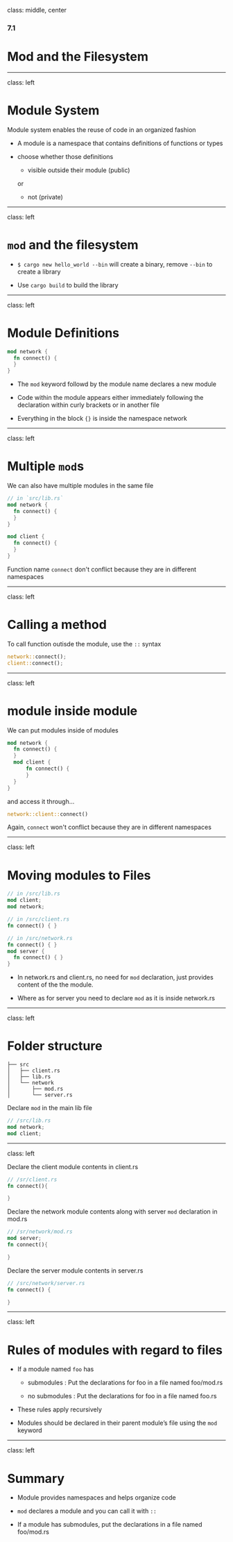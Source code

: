 class: middle, center

### 7.1

# Mod and the Filesystem

---

class: left

# Module System

Module system enables the reuse of code in an organized fashion

* A module is a namespace that contains definitions of functions or types

* choose whether those definitions

  * visible outside their module (public)

  or

  * not (private)

---

class: left

# `mod` and the filesystem

* `$ cargo new hello_world --bin` will create a binary, remove `--bin` to create
  a library

* Use `cargo build` to build the library

---

class: left

# Module Definitions

```rust
mod network {
  fn connect() {
  }
}
```

* The `mod` keyword followd by the module name declares a new module

* Code within the module appears either immediately following the declaration
  within curly brackets or in another file

* Everything in the block `{}` is inside the namespace network

---

class: left

# Multiple `mod`s

We can also have multiple modules in the same file

```rust
// in `src/lib.rs`
mod network {
  fn connect() {
  }
}

mod client {
  fn connect() {
  }
}
```

Function name `connect` don't conflict because they are in different namespaces

---

class: left

# Calling a method

To call function outisde the module, use the `::` syntax

```rust
network::connect();
client::connect();
```

---

class: left

# module inside module

We can put modules inside of modules

```rust
mod network {
  fn connect() {
  }
  mod client {
      fn connect() {
      }
  }
}
```

and access it through...

```rust
network::client::connect()
```

Again, `connect` won't conflict because they are in different namespaces

---

class: left

# Moving modules to Files

```rust
// in /src/lib.rs
mod client;
mod network;
```

```rust
// in /src/client.rs
fn connect() { }
```

```rust
// in /src/network.rs
fn connect() { }
mod server {
  fn connect() { }
}
```

* In network.rs and client.rs, no need for `mod` declaration, just provides
  content of the the module.

* Where as for server you need to declare `mod` as it is inside network.rs

---

class: left

# Folder structure

```text
├── src
│   ├── client.rs
│   ├── lib.rs
│   └── network
│       ├── mod.rs
│       └── server.rs
```

Declare `mod` in the main lib file

```rust
// /src/lib.rs
mod network;
mod client;
```

---

class: left

Declare the client module contents in client.rs

```rust
// /sr/client.rs
fn connect(){

}
```

Declare the network module contents along with server `mod` declaration in mod.rs

```rust
// /sr/network/mod.rs
mod server;
fn connect(){

}
```

Declare the server module contents in server.rs

```rust
// /src/network/server.rs
fn connect() {

}
```

---

class: left

# Rules of modules with regard to files

* If a module named `foo` has

  * submodules : Put the declarations for foo in a file named foo/mod.rs

  * no submodules : Put the declarations for foo in a file named foo.rs

* These rules apply recursively

* Modules should be declared in their parent module’s file using the `mod`
  keyword

---

class: left

# Summary

* Module provides namespaces and helps organize code

<!-- * By default everything is private, use `pub` to make it public -->

* `mod` declares a module and you can call it with `::`

* If a module has submodules, put the declarations in a file named foo/mod.rs
